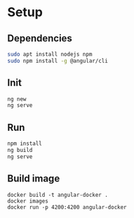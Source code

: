 # Setup

## Dependencies
```bash
sudo apt install nodejs npm
sudo npm install -g @angular/cli
```
## Init
```bash
ng new
ng serve
```

## Run
```bash
npm install
ng build
ng serve
```
## Build image
```
docker build -t angular-docker .
docker images
docker run -p 4200:4200 angular-docker
```
